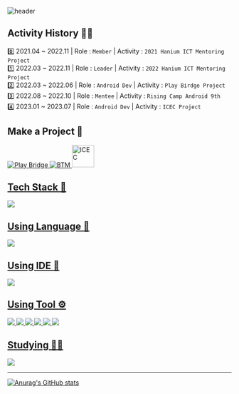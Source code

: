 ![header](https://capsule-render.vercel.app/api?type=waving&color=auto&height=200&section=header&text=Ham's%20Profile&fontSize=30)

## Activity History 🏃‍♂️

0️⃣ 2021.04 ~ 2022.11 | Role : `Member` | Activity : `2021 Hanium ICT Mentoring Project`<br>
1️⃣ 2022.03 ~ 2022.11 | Role : `Leader` | Activity : `2022 Hanium ICT Mentoring Project`<br>
2️⃣ 2022.03 ~ 2022.06 | Role : `Android Dev` | Activity : `Play Birdge Project`<br>
3️⃣ 2022.08 ~ 2022.10 | Role : `Mentee` | Activity : `Rising Camp Android 9th`<br>
4️⃣ 2023.01 ~ 2023.07 | Role : `Android Dev` | Activity : `ICEC Project`<br>

## Make a Project 📌

<p align="left">
    <a href="https://github.com/TeamBridge-Project/PlayBridge-Android#readme"><img src="https://user-images.githubusercontent.com/54674781/223626749-e2209209-5927-4731-954d-9a43b21e896d.png" title="Play Bridge" > <a href="https://github.com/Team-SU-SeowonUniversity/BTM-xml-version"><img src="https://user-images.githubusercontent.com/54674781/223626700-9f47203b-5b14-445c-b024-5ed8920244e3.png" title="BTM"> <a href="https://github.com/JobSeek-Void/ic-ec"><img src="https://github.com/ham2174/ham2174/assets/54674781/79794c27-d46c-4b86-ba68-9f62576143e3" title="ICEC" with="50" height="50">
</p>

## Tech Stack 📗

<img src="https://img.shields.io/badge/Android-3ddc84?style=flat&logo=Android&logoColor=white"/>

## Using Language 📢

<img src="https://img.shields.io/badge/Kotlin-7f52ff?style=flat&logo=Kotlin&logoColor=white"/>

## Using IDE 🔧

<img src="https://img.shields.io/badge/Android Studio-3ddc84?style=flat&logo=Android Studio&logoColor=white"/>

## Using Tool ⚙

<img src="https://img.shields.io/badge/Notion-000000?style=flat&logo=Notion&logoColor=white"/> <img src="https://img.shields.io/badge/Github-181717?style=flat&logo=Github&logoColor=white"/> <img src="https://img.shields.io/badge/Sourcetree-0052cc?style=flat&logo=Sourcetree&logoColor=white"/> <img src="https://img.shields.io/badge/Git-f05032?style=flat&logo=Git&logoColor=white"/> <img src="https://img.shields.io/badge/Discord-5865f2?style=flat&logo=Discord&logoColor=white"/> <img src="https://img.shields.io/badge/Postman-ff6c37?style=flat&logo=Postman&logoColor=white"/>

## Studying 👨‍💻

<img src="https://img.shields.io/badge/Jetpack Compose-4285f4?style=flat&logo=Jetpack Compose&logoColor=white"/>

***
![Anurag's GitHub stats](https://github-readme-stats.vercel.app/api?username=ham2174&show_icons=true&theme=merko)
  
